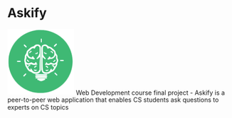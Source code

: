 <h1>Askify</h1>
<img src="media/SingleLogoGreen.png" width="150"/>
Web Development course final project - Askify is a peer-to-peer web application that enables CS students ask questions to experts on CS topics

